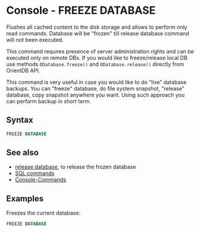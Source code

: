 # Console - FREEZE DATABASE

Flushes all cached content to the disk storage and allows to perform only read commands.
Database will be "frozen" till release database command will not been executed.

This command requires presence of server administration rights and can be executed only on remote DBs. If you would like to freeze/release local DB use methods ```ODatabase.freeze()``` and ```ODatabase.release()``` directly from OrientDB API.

This command is very useful in case you would like to do "live" database backups.
You can "freeze" database, do file system snapshot, "release" database, copy snapshot anywhere you want. Using such approach you can perform backup in short term.


## Syntax

```sql
FREEZE DATABASE
```

## See also
- [release database](Console-Command-Release-Db.md), to release the frozen database
- [SQL commands](SQL.md)
- [Console-Commands](Console-Commands.md)

## Examples

Freezes the current database:

```sql
FREEZE DATABASE
```
